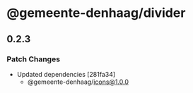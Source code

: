 # @gemeente-denhaag/divider

## 0.2.3

### Patch Changes

- Updated dependencies [281fa34]
  - @gemeente-denhaag/icons@1.0.0
